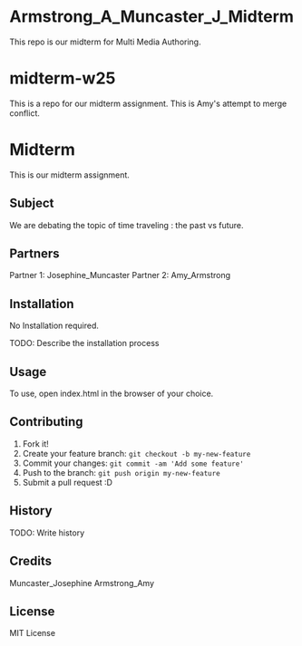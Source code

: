 # Armstrong_A_Muncaster_J_Midterm
This repo is our midterm for Multi Media Authoring.

# midterm-w25


This is a repo for our midterm assignment. This is Amy's attempt to merge conflict.


# Midterm


This is our midterm assignment.


## Subject
We are debating the topic of time traveling : the past vs future.


## Partners
Partner 1: Josephine_Muncaster
Partner 2: Amy_Armstrong


## Installation


No Installation required.


TODO: Describe the installation process


## Usage


To use, open index.html in the browser of your choice.


## Contributing


1. Fork it!
2. Create your feature branch: `git checkout -b my-new-feature`
3. Commit your changes: `git commit -am 'Add some feature'`
4. Push to the branch: `git push origin my-new-feature`
5. Submit a pull request :D


## History


TODO: Write history


## Credits


Muncaster_Josephine
Armstrong_Amy


## License
MIT License
